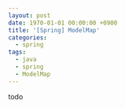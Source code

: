 ```yaml
---
layout: post
date: 1970-01-01 00:00:00 +0900
title: '[Spring] ModelMap'
categories:
  - spring
tags:
  - java
  - spring
  - ModelMap
---
```


todo
